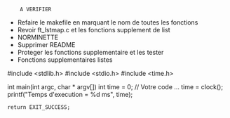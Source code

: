 		A VERIFIER 

- Refaire le makefile en marquant le nom de toutes les fonctions
- Revoir ft_lstmap.c et les fonctions supplement de list 
- NORMINETTE
- Supprimer README
- Proteger les fonctions supplementaire et les tester
- Fonctions supplementaires listes


#include <stdlib.h>
#include <stdio.h>
#include <time.h>
 
 int main(int argc, char * argv[])
	 int time = 0;
		      // Votre code ...
	time = clock();
	printf("Temps d'execution = %d ms", time);

	return EXIT_SUCCESS;

